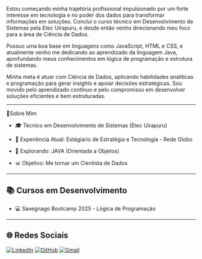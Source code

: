 Estou começando minha trajetória profissional impulsionado por um forte interesse em tecnologia e no poder dos dados para transformar informações em soluções. Concluí o curso técnico em Desenvolvimento de Sistemas pela Etec Uirapuru, e desde então venho direcionando meu foco para a área de Ciência de Dados.

Possuo uma boa base em linguagens como JavaScript, HTML e CSS, e atualmente venho me dedicando ao aprendizado da linguagem Java, aprofundando meus conhecimentos em lógica de programação e estrutura de sistemas.

Minha meta é atuar com Ciência de Dados, aplicando habilidades analíticas e programação para gerar insights e apoiar decisões estratégicas. Sou movido pelo aprendizado contínuo e pelo compromisso em desenvolver soluções eficientes e bem estruturadas.

_____________________________________________________________________________________________________________________________________________________________________________________________

📌Sobre Mim

- 🎓 Técnico em Desenvolvimento de Sistemas (Etec Uirapuru)

- 💼 Experiência Atual: Estágiario de Estratégia e Tecnologia - Rede Globo

- 🚀 Explorando: JAVA (Orientada a Objetos)

- 📊 Objetivo: Me tornar um Cientista de Dados

___________________________________________________________________________________________________________________________________________________________________________________________

📚 Cursos em Desenvolvimento
-------------------------------------------------------------------------------------------------------------------------------------------------------------------------------------------
- 💻 Savegnago Bootcamp 2025 - Lógica de Programação
___________________________________________________________________________________________________________________________________________________________________________________________

🌐 Redes Sociais
-------------------------------------------------------------------------------------------------------------------------------------------------------------------------------------------
[![LinkedIn](https://img.shields.io/badge/LinkedIn-blue?style=flat&logo=linkedin&logoColor=white)](https://www.linkedin.com/in/joão-pedro-pereira-0149871b0/)
[![GitHub](https://img.shields.io/badge/GitHub-000?style=flat&logo=github&logoColor=white)](https://github.com/joaojota45)
[![Gmail](https://img.shields.io/badge/Gmail-D14836?style=flat&logo=gmail&logoColor=white)](mailto:seuemail@gmail.com)



